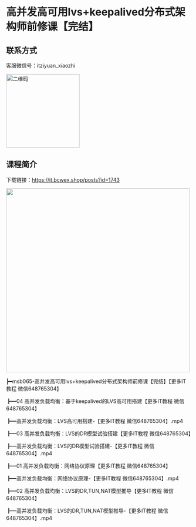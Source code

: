 # 高并发高可用lvs+keepalived分布式架构师前修课【完结】

## 联系方式

客服微信号：itziyuan_xiaozhi

<img src="https://ziyuanyun.oss-cn-guangzhou.aliyuncs.com/common/20240614073449/666b82192834a.jpg" width="200" height="200" alt="二维码">

## 课程简介

下载链接：https://it.bcwex.shop/posts?id=1743

<img src="https://ziyuanyun.oss-cn-guangzhou.aliyuncs.com/yun/20240515183523/66448febbcbc7.jpg" width="500" alt="">

  ┣━msb065-高并发高可用lvs+keepalived分布式架构师前修课【完结】【更多IT教程 微信648765304】

 ┣━04 高并发负载均衡：基于keepalived的LVS高可用搭建【更多IT教程 微信648765304】

 ┣━高并发负载均衡：LVS高可用搭建-【更多IT教程 微信648765304】.mp4

 ┣━03 高并发负载均衡：LVS的DR模型试验搭建【更多IT教程 微信648765304】

 ┣━高并发负载均衡：LVS的DR模型试验搭建-【更多IT教程 微信648765304】.mp4

 ┣━01 高并发负载均衡：网络协议原理【更多IT教程 微信648765304】

 ┣━高并发负载均衡：网络协议原理-【更多IT教程 微信648765304】.mp4

 ┣━02 高并发负载均衡：LVS的DR,TUN,NAT模型推导【更多IT教程 微信648765304】

 ┣━高并发负载均衡：LVS的DR,TUN,NAT模型推导-【更多IT教程 微信648765304】.mp4

  